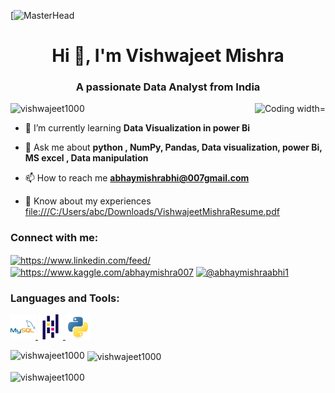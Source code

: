 [![MasterHead](https://user-images.githubusercontent.com/36594527/117921831-c3d32c80-b334-11eb-8bab-a423ac34272a.png)
<h1 align="center">Hi 👋, I'm Vishwajeet Mishra</h1>
<h3 align="center">A passionate Data Analyst from India</h3>
<img align="right" alt="Coding width="400" src="https://cdn.dribbble.com/users/2131993/screenshots/4948736/thoughtworks-gif_dribbble.gif">
<p align="left"> <img src="https://komarev.com/ghpvc/?username=vishwajeet1000&label=Profile%20views&color=0e75b6&style=flat" alt="vishwajeet1000" /> </p>

- 🌱 I’m currently learning **Data Visualization in power Bi**

- 💬 Ask me about **python , NumPy, Pandas, Data visualization, power Bi, MS excel , Data manipulation**

- 📫 How to reach me **abhaymishrabhi@007gmail.com**

- 📄 Know about my experiences [file:///C:/Users/abc/Downloads/VishwajeetMishraResume.pdf](file:///C:/Users/abc/Downloads/VishwajeetMishraResume.pdf)

<h3 align="left">Connect with me:</h3>
<p align="left">
<a href="https://linkedin.com/in/https://www.linkedin.com/feed/" target="blank"><img align="center" src="https://raw.githubusercontent.com/rahuldkjain/github-profile-readme-generator/master/src/images/icons/Social/linked-in-alt.svg" alt="https://www.linkedin.com/feed/" height="30" width="40" /></a>
<a href="https://kaggle.com/https://www.kaggle.com/abhaymishra007" target="blank"><img align="center" src="https://raw.githubusercontent.com/rahuldkjain/github-profile-readme-generator/master/src/images/icons/Social/kaggle.svg" alt="https://www.kaggle.com/abhaymishra007" height="30" width="40" /></a>
<a href="https://www.hackerrank.com/@abhaymishraabhi1" target="blank"><img align="center" src="https://raw.githubusercontent.com/rahuldkjain/github-profile-readme-generator/master/src/images/icons/Social/hackerrank.svg" alt="@abhaymishraabhi1" height="30" width="40" /></a>
</p>

<h3 align="left">Languages and Tools:</h3>
<p align="left"> <a href="https://www.mysql.com/" target="_blank" rel="noreferrer"> <img src="https://raw.githubusercontent.com/devicons/devicon/master/icons/mysql/mysql-original-wordmark.svg" alt="mysql" width="40" height="40"/> </a> <a href="https://pandas.pydata.org/" target="_blank" rel="noreferrer"> <img src="https://raw.githubusercontent.com/devicons/devicon/2ae2a900d2f041da66e950e4d48052658d850630/icons/pandas/pandas-original.svg" alt="pandas" width="40" height="40"/> </a> <a href="https://www.python.org" target="_blank" rel="noreferrer"> <img src="https://raw.githubusercontent.com/devicons/devicon/master/icons/python/python-original.svg" alt="python" width="40" height="40"/> </a> </p>

<p><img align="left" src="https://github-readme-stats.vercel.app/api/top-langs?username=vishwajeet1000&show_icons=true&locale=en&layout=compact" alt="vishwajeet1000" /></p>

<p>&nbsp;<img align="center" src="https://github-readme-stats.vercel.app/api?username=vishwajeet1000&show_icons=true&locale=en" alt="vishwajeet1000" /></p>

<p><img align="center" src="https://github-readme-streak-stats.herokuapp.com/?user=vishwajeet1000&" alt="vishwajeet1000" /></p>
